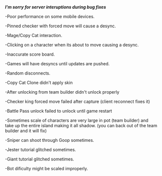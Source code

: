***I'm sorry for server interuptions during bug fixes***

-Poor performance on some mobile devices.

-Pinned checker with forced move will cause a desync.

-Mage/Copy Cat interaction.

-Clicking on a character when its about to move causing a desync.

-Inaccurate score board.

-Games will have desyncs until updates are pushed.

-Random disconnects.

-Copy Cat Clone didn't apply skin

-After unlocking from team builder didn't unlock properly

-Checker king forced move failed after capture (client reconnect fixes it)

-Battle Pass unlock failed to unlock until game restart

-Sometimes scale of characters are very large in pot (team builder) and take up the entire island making it all shadow. (you can back out of the team builder and it will fix)

-Sniper can shoot through Goop sometimes.

-Jester tutorial glitched sometimes.

-Giant tutorial glitched sometimes.

-Bot dificulty might be scaled improperly.
